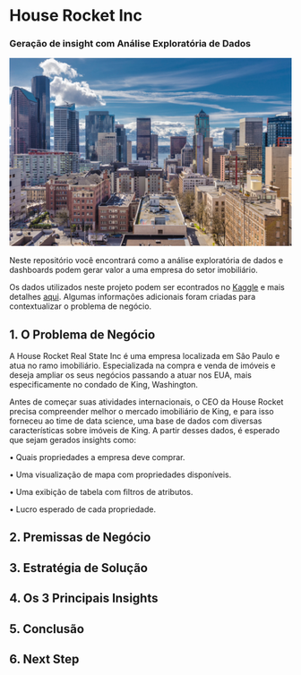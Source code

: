 # House Rocket Inc

### Geração de insight com Análise Exploratória de Dados

![cover](https://github.com/leonardomcordeiro/house_rocket/blob/main/images/seattle_cover.jpg)

Neste repositório você encontrará como a análise exploratória de dados e dashboards podem gerar valor a uma empresa do setor imobiliário.

Os dados utilizados neste projeto podem ser econtrados no [Kaggle](https://www.kaggle.com/datasets/harlfoxem/housesalesprediction/discussion/207885) e mais detalhes [aqui](https://info.kingcounty.gov/assessor/esales/Glossary.aspx). Algumas informações adicionais foram criadas para contextualizar o problema de negócio.


## 1. O Problema de Negócio

A House Rocket Real State Inc é uma empresa localizada em São Paulo e atua no ramo imobiliário. Especializada na compra e venda de imóveis e deseja ampliar os seus negócios passando a atuar nos EUA, mais especificamente no condado de King, Washington.

Antes de começar suas atividades internacionais, o CEO da House Rocket precisa compreender melhor o mercado imobiliário de King, e para isso forneceu ao time de data science, uma base de dados com diversas características sobre imóveis de King. A partir desses dados, é esperado que sejam gerados insights como:


• Quais propriedades a empresa deve comprar.

• Uma visualização de mapa com propriedades disponíveis.

• Uma exibição de tabela com filtros de atributos.

• Lucro esperado de cada propriedade.


## 2. Premissas de Negócio

## 3. Estratégia de Solução

## 4. Os 3 Principais Insights

## 5. Conclusão

## 6. Next Step

